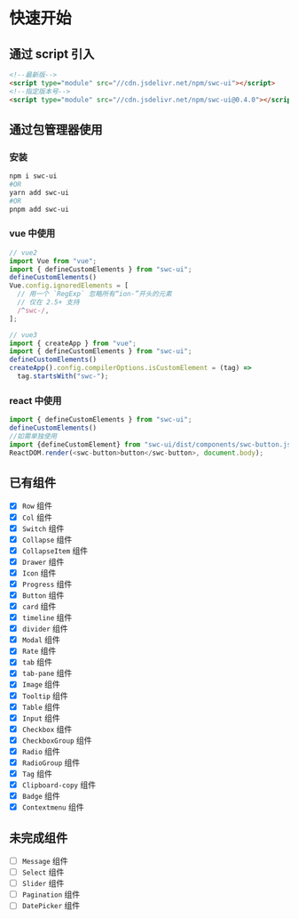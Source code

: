 # 快速开始

## 通过 script 引入

```html
<!--最新版-->
<script type="module" src="//cdn.jsdelivr.net/npm/swc-ui"></script>
<!--指定版本号-->
<script type="module" src="//cdn.jsdelivr.net/npm/swc-ui@0.4.0"></script>
```

## 通过包管理器使用

### 安装

```bash
npm i swc-ui
#OR
yarn add swc-ui
#OR
pnpm add swc-ui
```

### vue 中使用

```js
// vue2
import Vue from "vue";
import { defineCustomElements } from "swc-ui";
defineCustomElements()
Vue.config.ignoredElements = [
  // 用一个 `RegExp` 忽略所有“ion-”开头的元素
  // 仅在 2.5+ 支持
  /^swc-/,
];

// vue3
import { createApp } from "vue";
import { defineCustomElements } from "swc-ui";
defineCustomElements()
createApp().config.compilerOptions.isCustomElement = (tag) =>
  tag.startsWith("swc-");
```

### react 中使用

```js
import { defineCustomElements } from "swc-ui";
defineCustomElements()
//如需单独使用
import {defineCustomElement} from "swc-ui/dist/components/swc-button.js";
ReactDOM.render(<swc-button>button</swc-button>, document.body);
```

## 已有组件

- [x] `Row` 组件
- [x] `Col` 组件
- [x] `Switch` 组件
- [x] `Collapse` 组件
- [x] `CollapseItem` 组件
- [x] `Drawer` 组件
- [x] `Icon` 组件
- [x] `Progress` 组件
- [x] `Button` 组件
- [x] `card` 组件
- [x] `timeline` 组件
- [x] `divider` 组件
- [x] `Modal` 组件
- [x] `Rate` 组件
- [x] `tab` 组件
- [x] `tab-pane` 组件
- [x] `Image` 组件
- [x] `Tooltip` 组件
- [x] `Table` 组件
- [x] `Input` 组件
- [x] `Checkbox` 组件
- [x] `CheckboxGroup` 组件
- [x] `Radio` 组件
- [x] `RadioGroup` 组件
- [x] `Tag` 组件
- [x] `Clipboard-copy` 组件
- [x] `Badge` 组件
- [x] `Contextmenu` 组件

## 未完成组件

- [ ] `Message` 组件
- [ ] `Select` 组件
- [ ] `Slider` 组件
- [ ] `Pagination` 组件
- [ ] `DatePicker` 组件
